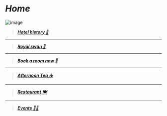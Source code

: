 # ***Home***

![image](https://github.com/Botleigh-Grange/Practice/assets/151997230/c244a715-c313-4306-a66b-518c0ebc1969)


>   [***Hotel history 📜***](https://botleigh-grange.github.io/History/)

____

>  [***Royal swan 🏨*** ](https://www.booking.com/hotel/gb/royal-swan-ashley-manor.en-gb.html)

____

>  [***Book a room now 📌***](https://www.booking.com/hotel/gb/botleigh-grange-and-spa.en-gb.html) 

___

>  [***Afternoon Tea ☕***](https://botleigh-grange.github.io/Afternoon-Tea/)

___


>  [***Restaurant 🍽️***](https://botleigh-grange.github.io/Lunch-Dinner/)

___
>  [***Events 🎉📅***](https://botleigh-grange.github.io/Upcoming-events/) 








